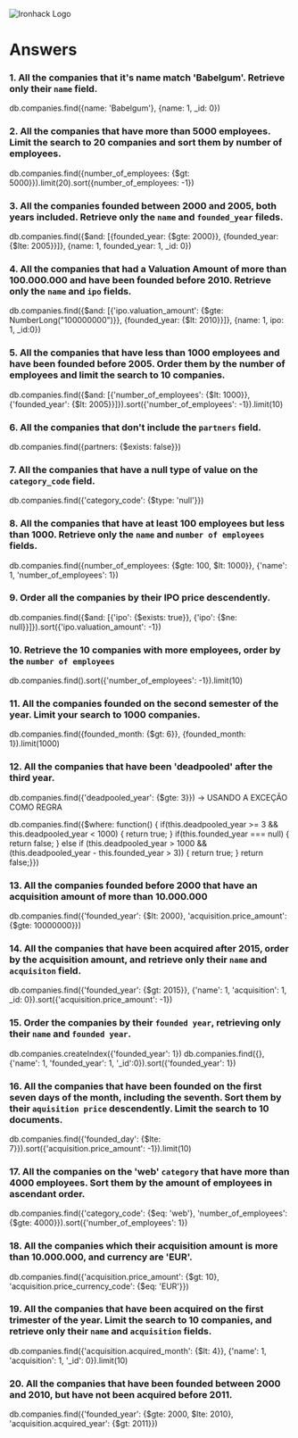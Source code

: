 ![Ironhack Logo](https://i.imgur.com/1QgrNNw.png)

# Answers

### 1. All the companies that it's name match 'Babelgum'. Retrieve only their `name` field.
db.companies.find({name: 'Babelgum'}, {name: 1, _id: 0})

### 2. All the companies that have more than 5000 employees. Limit the search to 20 companies and sort them by **number of employees**.
db.companies.find({number_of_employees: {$gt: 5000}}).limit(20).sort({number_of_employees: -1})


### 3. All the companies founded between 2000 and 2005, both years included. Retrieve only the `name` and `founded_year` fileds.
db.companies.find({$and: [{founded_year: {$gte: 2000}}, {founded_year: {$lte: 2005}}]}, {name: 1, founded_year: 1, _id: 0})


### 4. All the companies that had a Valuation Amount of more than 100.000.000 and have been founded before 2010. Retrieve only the `name` and `ipo` fields.
db.companies.find({$and: [{'ipo.valuation_amount': {$gte: NumberLong("100000000")}}, {founded_year: {$lt: 2010}}]}, {name: 1, ipo: 1, _id:0})



### 5. All the companies that have less than 1000 employees and have been founded before 2005. Order them by the number of employees and limit the search to 10 companies.
db.companies.find({$and: [{'number_of_employees': {$lt: 1000}}, {'founded_year': {$lt: 2005}}]}).sort({'number_of_employees': -1}).limit(10)



### 6. All the companies that don't include the `partners` field.
db.companies.find({partners: {$exists: false}})


### 7. All the companies that have a null type of value on the `category_code` field.
db.companies.find({'category_code': {$type: 'null'}})



### 8. All the companies that have at least 100 employees but less than 1000. Retrieve only the `name` and `number of employees` fields.
db.companies.find({number_of_employees: {$gte: 100, $lt: 1000}}, {'name': 1, 'number_of_employees': 1})


### 9. Order all the companies by their IPO price descendently.
db.companies.find({$and: [{'ipo': {$exists: true}}, {'ipo': {$ne: null}}]}).sort({'ipo.valuation_amount': -1})


### 10. Retrieve the 10 companies with more employees, order by the `number of employees`
db.companies.find().sort({'number_of_employees': -1}).limit(10)



### 11. All the companies founded on the second semester of the year. Limit your search to 1000 companies.
db.companies.find({founded_month: {$gt: 6}}, {founded_month: 1}).limit(1000)


### 12. All the companies that have been 'deadpooled' after the third year.
db.companies.find({'deadpooled_year': {$gte: 3}}) -> USANDO A EXCEÇÃO COMO REGRA

db.companies.find({$where: function() {
  if(this.deadpooled_year >= 3 && this.deadpooled_year < 1000) {
    return true;
  }
  if(this.founded_year === null) {
    return false;
  } else if (this.deadpooled_year > 1000 && (this.deadpooled_year - this.founded_year > 3)) {
    return true;
  }
  return false;}})


### 13. All the companies founded before 2000 that have an acquisition amount of more than 10.000.000
db.companies.find({'founded_year': {$lt: 2000}, 'acquisition.price_amount': {$gte: 10000000}})



### 14. All the companies that have been acquired after 2015, order by the acquisition amount, and retrieve only their `name` and `acquisiton` field.
db.companies.find({'founded_year': {$gt: 2015}}, {'name': 1, 'acquisition': 1, _id: 0}).sort({'acquisition.price_amount': -1})


### 15. Order the companies by their `founded year`, retrieving only their `name` and `founded year`.
db.companies.createIndex({'founded_year': 1})
db.companies.find({}, {'name': 1, 'founded_year': 1, '_id':0}).sort({'founded_year': 1})


### 16. All the companies that have been founded on the first seven days of the month, including the seventh. Sort them by their `aquisition price` descendently. Limit the search to 10 documents.
db.companies.find({'founded_day': {$lte: 7}}).sort({'acquisition.price_amount': -1}).limit(10)


### 17. All the companies on the 'web' `category` that have more than 4000 employees. Sort them by the amount of employees in ascendant order.
db.companies.find({'category_code': {$eq: 'web'}, 'number_of_employees': {$gte: 4000}}).sort({'number_of_employees': 1})


### 18. All the companies which their acquisition amount is more than 10.000.000, and currency are 'EUR'.
db.companies.find({'acquisition.price_amount': {$gt: 10}, 'acquisition.price_currency_code': {$eq: 'EUR'}})


### 19. All the companies that have been acquired on the first trimester of the year. Limit the search to 10 companies, and retrieve only their `name` and `acquisition` fields.
db.companies.find({'acquisition.acquired_month': {$lt: 4}}, {'name': 1, 'acquisition': 1, '_id': 0}).limit(10)


### 20. All the companies that have been founded between 2000 and 2010, but have not been acquired before 2011.
db.companies.find({'founded_year': {$gte: 2000, $lte: 2010}, 'acquisition.acquired_year': {$gt: 2011}})

